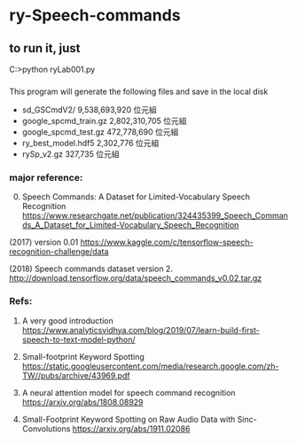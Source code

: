 # ry-Speech-commands
## to run it, just 
C:>python ryLab001.py

### 
This program will generate the following files and save in the local disk

- sd_GSCmdV2/            9,538,693,920 位元組
- google_spcmd_train.gz  2,802,310,705 位元組
- google_spcmd_test.gz     472,778,690 位元組
- ry_best_model.hdf5         2,302,776 位元組
- rySp_v2.gz                   327,735 位元組

### major reference:

0. Speech Commands: A Dataset for Limited-Vocabulary Speech Recognition
https://www.researchgate.net/publication/324435399_Speech_Commands_A_Dataset_for_Limited-Vocabulary_Speech_Recognition

(2017) version 0.01 
https://www.kaggle.com/c/tensorflow-speech-recognition-challenge/data

(2018) Speech commands dataset version 2. 
http://download.tensorflow.org/data/speech_commands_v0.02.tar.gz


### Refs:


1. A very good introduction
https://www.analyticsvidhya.com/blog/2019/07/learn-build-first-speech-to-text-model-python/

2. Small-footprint Keyword Spotting 
https://static.googleusercontent.com/media/research.google.com/zh-TW//pubs/archive/43969.pdf

3. A neural attention model for speech command recognition
https://arxiv.org/abs/1808.08929

4. Small-Footprint Keyword Spotting on Raw Audio Data with Sinc-Convolutions
https://arxiv.org/abs/1911.02086






